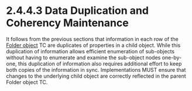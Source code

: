 <html dir="LTR" xmlns:mshelp="http://msdn.microsoft.com/mshelp" xmlns:ddue="http://ddue.schemas.microsoft.com/authoring/2003/5" xmlns:xlink="http://www.w3.org/1999/xlink" xmlns:tool="http://www.microsoft.com/tooltip">
    <head>
        <meta http-equiv="Content-Type" content="text/html; CHARSET=utf-8"></meta>
        <meta name="save" content="history"></meta>
        <title>2.4.4.3 Data Duplication and Coherency Maintenance</title>
        <xml>
            <mshelp:toctitle title="2.4.4.3 Data Duplication and Coherency Maintenance"></mshelp:toctitle>
            <mshelp:rltitle title="[MS-PST]: Data Duplication and Coherency Maintenance"></mshelp:rltitle>
            <mshelp:keyword index="A" term="0ca6bb65-92c3-4c94-9276-a7d5f8b15abe"></mshelp:keyword>
            <mshelp:attr name="DCSext.ContentType" value="open specification"></mshelp:attr>
            <mshelp:attr name="AssetID" value="0ca6bb65-92c3-4c94-9276-a7d5f8b15abe"></mshelp:attr>
            <mshelp:attr name="TopicType" value="kbRef"></mshelp:attr>
            <mshelp:attr name="DCSext.Title" value="[MS-PST]: Data Duplication and Coherency Maintenance" />
        </xml>
    </head>
    <body>
        <div id="header">
            <h1 class="heading">2.4.4.3 Data Duplication and Coherency Maintenance</h1>
        </div>
        <div id="mainSection">
            <div id="mainBody">
                <div id="allHistory" class="saveHistory"></div>
                <div id="sectionSection0" class="section" name="collapseableSection">
<p>It follows from the previous sections that information in
each row of the <a href="08220cc9-69b1-4072-a2e7-2a0ff201d505.htm#gt_0682daa7-c1b8-419b-8a32-6048833d0b72">Folder
object</a> TC are duplicates of properties in a child object. While this
duplication of information allows efficient enumeration of sub-objects without
having to enumerate and examine the sub-object nodes one-by-one, this
duplication of information also requires additional effort to keep both copies
of the information in sync. Implementations MUST ensure that changes to the
underlying child object are correctly reflected in the parent Folder object TC.</p>
                </div>
            </div>
        </div>
    </body>
</html>